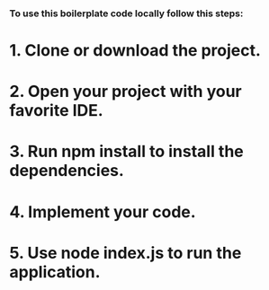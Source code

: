 ### To use this boilerplate code locally follow this steps:

# 1. Clone or download the project.
# 2. Open your project with your favorite IDE.
# 3. Run npm install to install the dependencies.
# 4. Implement your code.
# 5. Use node index.js to run the application.
